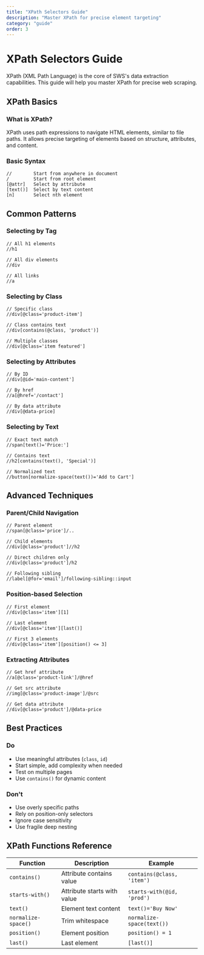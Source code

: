 ```yaml
---
title: "XPath Selectors Guide"
description: "Master XPath for precise element targeting"
category: "guide"
order: 3
---
```


# XPath Selectors Guide

XPath (XML Path Language) is the core of SWS's data extraction capabilities. This guide will help you master XPath for precise web scraping.

## XPath Basics

### What is XPath?

XPath uses path expressions to navigate HTML elements, similar to file paths. It allows precise targeting of elements based on structure, attributes, and content.

### Basic Syntax

```xpath
//        Start from anywhere in document
/         Start from root element
[@attr]   Select by attribute
[text()]  Select by text content
[n]       Select nth element
```

## Common Patterns

### Selecting by Tag

```xpath
// All h1 elements
//h1

// All div elements
//div

// All links
//a
```

### Selecting by Class

```xpath
// Specific class
//div[@class='product-item']

// Class contains text
//div[contains(@class, 'product')]

// Multiple classes
//div[@class='item featured']
```

### Selecting by Attributes

```xpath
// By ID
//div[@id='main-content']

// By href
//a[@href='/contact']

// By data attribute
//div[@data-price]
```

### Selecting by Text

```xpath
// Exact text match
//span[text()='Price:']

// Contains text
//h2[contains(text(), 'Special')]

// Normalized text
//button[normalize-space(text())='Add to Cart']
```

## Advanced Techniques

### Parent/Child Navigation

```xpath
// Parent element
//span[@class='price']/..

// Child elements
//div[@class='product']//h2

// Direct children only
//div[@class='product']/h2

// Following sibling
//label[@for='email']/following-sibling::input
```

### Position-based Selection

```xpath
// First element
//div[@class='item'][1]

// Last element
//div[@class='item'][last()]

// First 3 elements
//div[@class='item'][position() <= 3]
```

### Extracting Attributes

```xpath
// Get href attribute
//a[@class='product-link']/@href

// Get src attribute
//img[@class='product-image']/@src

// Get data attribute
//div[@class='product']/@data-price
```

## Best Practices

### Do

- Use meaningful attributes (`class`, `id`)
- Start simple, add complexity when needed
- Test on multiple pages
- Use `contains()` for dynamic content

### Don't

- Use overly specific paths
- Rely on position-only selectors
- Ignore case sensitivity
- Use fragile deep nesting


## XPath Functions Reference

| Function | Description | Example |
|----------|-------------|---------|
| `contains()` | Attribute contains value | `contains(@class, 'item')` |
| `starts-with()` | Attribute starts with value | `starts-with(@id, 'prod')` |
| `text()` | Element text content | `text()='Buy Now'` |
| `normalize-space()` | Trim whitespace | `normalize-space(text())` |
| `position()` | Element position | `position() = 1` |
| `last()` | Last element | `[last()]` |

